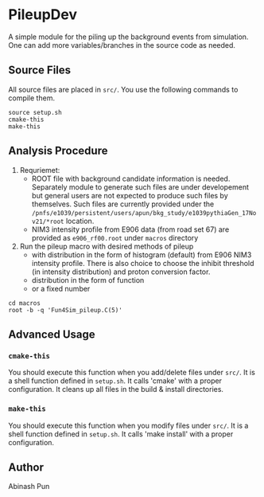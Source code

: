 # PileupDev
A simple module for the piling up the background events from simulation. One can add more variables/branches in the source code as needed. 

## Source Files

All source files are placed in `src/`.
You use the following commands to compile them.

```
source setup.sh
cmake-this
make-this
```

## Analysis Procedure
1. Requriemet: 
	- ROOT file with background candidate information is needed. Separately module to generate such files are under developement but general users are not expected to produce such files by themselves. Such files are currently provided under the `/pnfs/e1039/persistent/users/apun/bkg_study/e1039pythiaGen_17Nov21/*root` location. 
 	- NIM3 intensity profile from E906 data (from road set 67) are provided as `e906_rf00.root` under `macros` directory
1. Run the pileup macro with desired methods of pileup
	- with distribution in the form of histogram (default) from E906 NIM3 intensity profile. There is also choice to choose the inhibit threshold (in intensity distribution) and proton conversion factor.
	- distribution in the form of function
	- or a fixed number
```
cd macros
root -b -q 'Fun4Sim_pileup.C(5)'

``` 
## Advanced Usage

### `cmake-this`

You should execute this function when you add/delete files under `src/`.
It is a shell function defined in `setup.sh`.
It calls 'cmake' with a proper configuration.
It cleans up all files in the build & install directories.

### `make-this`

You should execute this function when you modify files under `src/`.
It is a shell function defined in `setup.sh`.
It calls 'make install' with a proper configuration.

## Author
Abinash Pun
